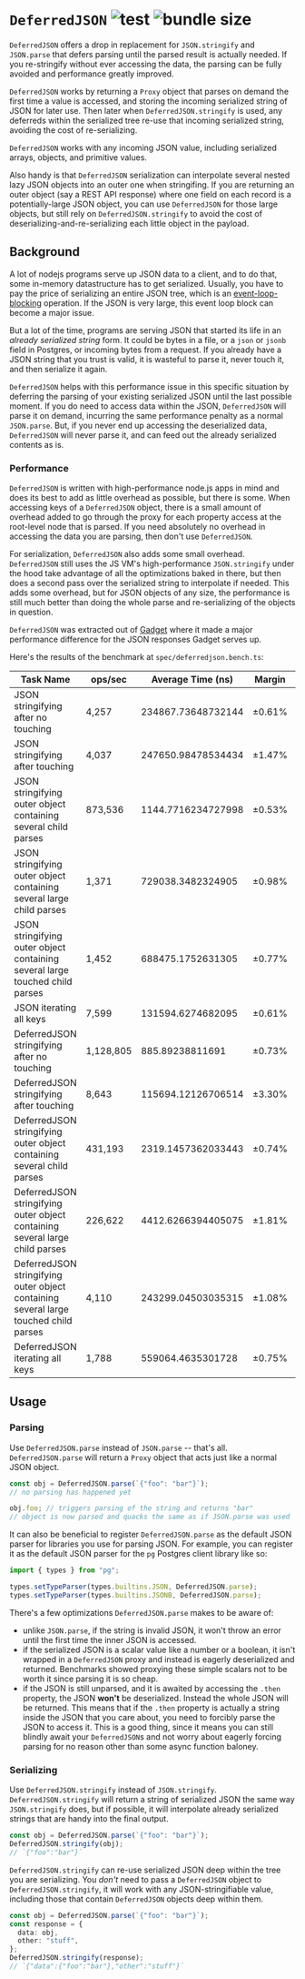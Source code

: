 # `DeferredJSON` ![test](https://github.com/gadget-inc/deferredjson/actions/workflows/test.yml/badge.svg?branch=main&event=push) ![bundle size](https://img.shields.io/bundlephobia/min/deferredjson)

`DeferredJSON` offers a drop in replacement for `JSON.stringify` and `JSON.parse` that defers parsing until the parsed result is actually needed. If you re-stringify without ever accessing the data, the parsing can be fully avoided and performance greatly improved.

`DeferredJSON` works by returning a `Proxy` object that parses on demand the first time a value is accessed, and storing the incoming serialized string of JSON for later use. Then later when `DeferredJSON.stringify` is used, any deferreds within the serialized tree re-use that incoming serialized string, avoiding the cost of re-serializing.

`DeferredJSON` works with any incoming JSON value, including serialized arrays, objects, and primitive values.

Also handy is that `DeferredJSON` serialization can interpolate several nested lazy JSON objects into an outer one when stringifing. If you are returning an outer object (say a REST API response) where one field on each record is a potentially-large JSON object, you can use `DeferredJSON` for those large objects, but still rely on `DeferredJSON.stringify` to avoid the cost of deserializing-and-re-serializing each little object in the payload.

## Background

A lot of nodejs programs serve up JSON data to a client, and to do that, some in-memory datastructure has to get serialized. Usually, you have to pay the price of serializing an entire JSON tree, which is an [event-loop-blocking](https://nodejs.org/en/learn/asynchronous-work/dont-block-the-event-loop) operation. If the JSON is very large, this event loop block can become a major issue.

But a lot of the time, programs are serving JSON that started its life in an _already serialized string_ form. It could be bytes in a file, or a `json` or `jsonb` field in Postgres, or incoming bytes from a request. If you already have a JSON string that you trust is valid, it is wasteful to parse it, never touch it, and then serialize it again.

`DeferredJSON` helps with this performance issue in this specific situation by deferring the parsing of your existing serialized JSON until the last possible moment. If you do need to access data within the JSON, `DeferredJSON` will parse it on demand, incurring the same performance penalty as a normal `JSON.parse`. But, if you never end up accessing the deserialized data, `DeferredJSON` will never parse it, and can feed out the already serialized contents as is.

### Performance

`DeferredJSON` is written with high-performance node.js apps in mind and does its best to add as little overhead as possible, but there is some. When accessing keys of a `DeferredJSON` object, there is a small amount of overhead added to go through the proxy for each property access at the root-level node that is parsed. If you need absolutely no overhead in accessing the data you are parsing, then don't use `DeferredJSON`.

For serialization, `DeferredJSON` also adds some small overhead. `DeferredJSON` still uses the JS VM's high-performance `JSON.stringify` under the hood take advantage of all the optimizations baked in there, but then does a second pass over the serialized string to interpolate if needed. This adds some overhead, but for JSON objects of any size, the performance is still much better than doing the whole parse and re-serializing of the objects in question.

`DeferredJSON` was extracted out of [Gadget](https://gadget.dev) where it made a major performance difference for the JSON responses Gadget serves up.

Here's the results of the benchmark at `spec/deferredjson.bench.ts`:

| Task Name                                                                            | ops/sec   | Average Time (ns)  | Margin | Samples |
| ------------------------------------------------------------------------------------ | --------- | ------------------ | ------ | ------- |
| JSON stringifying after no touching                                                  | 4,257     | 234867.73648732144 | ±0.61% | 426     |
| JSON stringifying after touching                                                     | 4,037     | 247650.98478534434 | ±1.47% | 404     |
| JSON stringifying outer object containing several child parses                       | 873,536   | 1144.7716234727998 | ±0.53% | 87354   |
| JSON stringifying outer object containing several large child parses                 | 1,371     | 729038.3482324905  | ±0.98% | 138     |
| JSON stringifying outer object containing several large touched child parses         | 1,452     | 688475.1752631305  | ±0.77% | 146     |
| JSON iterating all keys                                                              | 7,599     | 131594.6274682095  | ±0.61% | 760     |
| DeferredJSON stringifying after no touching                                          | 1,128,805 | 885.89238811691    | ±0.73% | 112881  |
| DeferredJSON stringifying after touching                                             | 8,643     | 115694.12126706514 | ±3.30% | 865     |
| DeferredJSON stringifying outer object containing several child parses               | 431,193   | 2319.1457362033443 | ±0.74% | 43120   |
| DeferredJSON stringifying outer object containing several large child parses         | 226,622   | 4412.6266394405075 | ±1.81% | 22663   |
| DeferredJSON stringifying outer object containing several large touched child parses | 4,110     | 243299.04503035315 | ±1.08% | 412     |
| DeferredJSON iterating all keys                                                      | 1,788     | 559064.4635301728  | ±0.75% | 179     |

## Usage

### Parsing

Use `DeferredJSON.parse` instead of `JSON.parse` -- that's all. `DeferredJSON.parse` will return a `Proxy` object that acts just like a normal JSON object.

```typescript
const obj = DeferredJSON.parse(`{"foo": "bar"}`);
// no parsing has happened yet

obj.foo; // triggers parsing of the string and returns "bar"
// object is now parsed and quacks the same as if JSON.parse was used
```

It can also be beneficial to register `DeferredJSON.parse` as the default JSON parser for libraries you use for parsing JSON. For example, you can register it as the default JSON parser for the `pg` Postgres client library like so:

```typescript
import { types } from "pg";

types.setTypeParser(types.builtins.JSON, DeferredJSON.parse);
types.setTypeParser(types.builtins.JSONB, DeferredJSON.parse);
```

There's a few optimizations `DeferredJSON.parse` makes to be aware of:

- unlike `JSON.parse`, if the string is invalid JSON, it won't throw an error until the first time the inner JSON is accessed.
- if the serialized JSON is a scalar value like a number or a boolean, it isn't wrapped in a `DeferredJSON` proxy and instead is eagerly deserialized and returned. Benchmarks showed proxying these simple scalars not to be worth it since parsing it is so cheap.
- if the JSON is still unparsed, and it is awaited by accessing the `.then` property, the JSON **won't** be deserialized. Instead the whole JSON will be returned. This means that if the `.then` property is actually a string inside the JSON that you care about, you need to forcibly parse the JSON to access it. This is a good thing, since it means you can still blindly await your `DeferredJSON`s and not worry about eagerly forcing parsing for no reason other than some async function baloney.

### Serializing

Use `DeferredJSON.stringify` instead of `JSON.stringify`. `DeferredJSON.stringify` will return a string of serialized JSON the same way `JSON.stringify` does, but if possible, it will interpolate already serialized strings that are handy into the final output.

```typescript
const obj = DeferredJSON.parse(`{"foo": "bar"}`);
DeferredJSON.stringify(obj);
// `{"foo":"bar"}`
```

`DeferredJSON.stringify` can re-use serialized JSON deep within the tree you are serializing. You _don't_ need to pass a `DeferredJSON` object to `DeferredJSON.stringify`, it will work with any JSON-stringifiable value, including those that contain `DeferredJSON` objects deep within them.

```typescript
const obj = DeferredJSON.parse(`{"foo": "bar"}`);
const response = {
  data: obj,
  other: "stuff",
};
DeferredJSON.stringify(response);
// `{"data":{"foo":"bar"},"other":"stuff"}`
```
